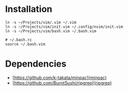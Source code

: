 # Installation

    ln -s ~/Projects/vim/.vim ~/.vim
    ln -s ~/Projects/vim/init.vim ~/.config/nvim/init.vim
    ln -s ~/Projects/vim/bash.vim ~/.bash.vim

    # ~/.bash.rc
    source ~/.bash.vim

# Dependencies
- [https://github.com/k-takata/minpac](minpac)
- [https://github.com/BurntSushi/ripgrep](ripgrep)

